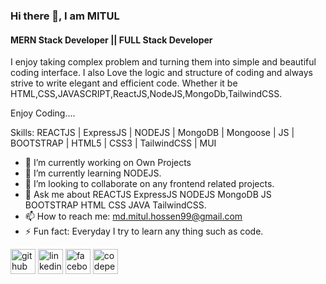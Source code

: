 ### Hi there 👋, I am MITUL
#### MERN Stack Developer || FULL Stack Developer
I enjoy taking complex problem and turning them into simple and beautiful coding interface. I also Love the logic and structure of coding and always strive to write elegant and efficient code. Whether it be HTML,CSS,JAVASCRIPT,ReactJS,NodeJS,MongoDb,TailwindCSS.

Enjoy Coding.... 

Skills: REACTJS | ExpressJS | NODEJS | MongoDB | Mongoose | JS | BOOTSTRAP | HTML5 | CSS3 | TailwindCSS | MUI

- 🔭 I’m currently working on Own Projects 
- 🌱 I’m currently learning NODEJS. 
- 👯 I’m looking to collaborate on any frontend related projects. 
- 💬 Ask me about REACTJS ExpressJS NODEJS MongoDB JS BOOTSTRAP HTML CSS JAVA TailwindCSS. 
- 📫 How to reach me: md.mitul.hossen99@gmail.com 
- ⚡ Fun fact: Everyday I try to learn any thing such as code. 


[<img src='https://cdn.jsdelivr.net/npm/simple-icons@3.0.1/icons/github.svg' alt='github' height='40'>](https://github.com/mdmitulhossen)  [<img src='https://cdn.jsdelivr.net/npm/simple-icons@3.0.1/icons/linkedin.svg' alt='linkedin' height='40'>](https://www.linkedin.com/in/mitul99/)  [<img src='https://cdn.jsdelivr.net/npm/simple-icons@3.0.1/icons/facebook.svg' alt='facebook' height='40'>](https://www.facebook.com/mdmitul.hossen.568)  [<img src='https://cdn.jsdelivr.net/npm/simple-icons@3.0.1/icons/codepen.svg' alt='codepen' height='40'>](https://codepen.io/mdmitul99)  

